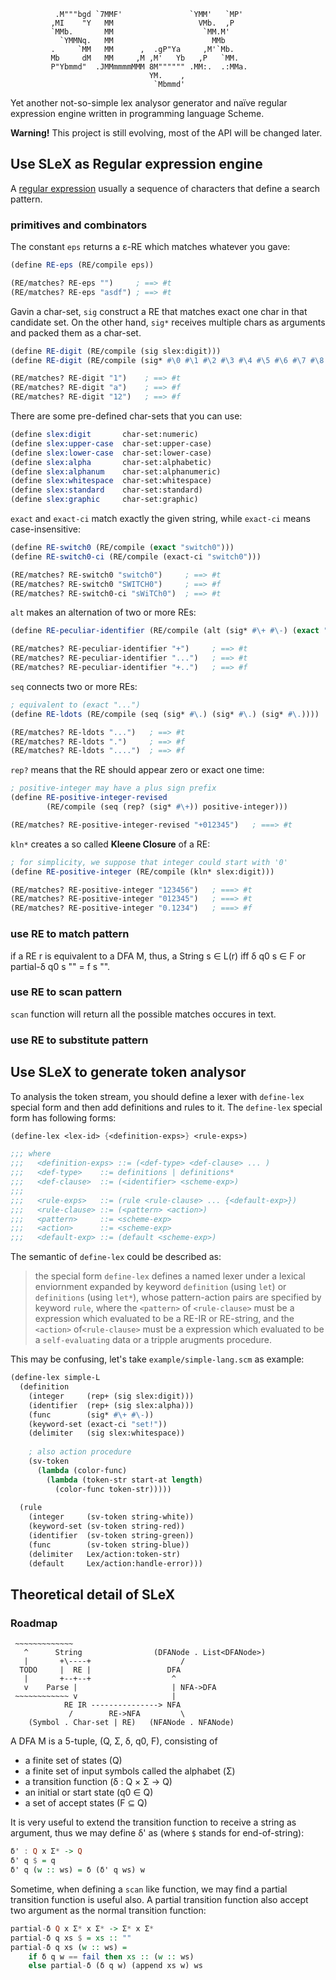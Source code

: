 ```text
          .M"""bgd `7MMF'               `YMM'   `MP' 
         ,MI    "Y   MM                   VMb.  ,P   
         `MMb.       MM                    `MM.M'    
           `YMMNq.   MM                      MMb     
         .     `MM   MM      ,  .gP"Ya     ,M'`Mb.   
         Mb     dM   MM     ,M ,M'   Yb   ,P   `MM.  
         P"Ybmmd"  .JMMmmmmMMM 8M"""""" .MM:.  .:MMa.
                               YM.    ,
                                `Mbmmd'
``` 

Yet another not-so-simple lex analysor generator and naïve regular expression engine written in programming language Scheme.

**Warning!** This project is still evolving, most of the API will be changed later. 

## Use SLeX as Regular expression engine

A [regular expression](https://en.wikipedia.org/wiki/Regular_expression) usually a sequence of characters that define a search pattern.

### primitives and combinators

The constant `eps` returns a ε-RE which matches whatever you gave:

```scheme
(define RE-eps (RE/compile eps))

(RE/matches? RE-eps "")     ; ==> #t
(RE/matches? RE-eps "asdf") ; ==> #t
```

Gavin a char-set, `sig` construct a RE that matches exact one char in that candidate set. On the other hand, `sig*` receives multiple chars as arguments and packed them as a char-set.

```scheme
(define RE-digit (RE/compile (sig slex:digit)))
(define RE-digit (RE/compile (sig* #\0 #\1 #\2 #\3 #\4 #\5 #\6 #\7 #\8 #\9)))

(RE/matches? RE-digit "1")    ; ==> #t
(RE/matches? RE-digit "a")    ; ==> #f
(RE/matches? RE-digit "12")   ; ==> #f
```

There are some pre-defined char-sets that you can use:

```scheme
(define slex:digit       char-set:numeric)
(define slex:upper-case  char-set:upper-case)
(define slex:lower-case  char-set:lower-case)
(define slex:alpha       char-set:alphabetic)
(define slex:alphanum    char-set:alphanumeric)
(define slex:whitespace  char-set:whitespace)
(define slex:standard    char-set:standard)
(define slex:graphic     char-set:graphic)
```

`exact` and `exact-ci` match exactly the given string, while `exact-ci` means case-insensitive:

```scheme
(define RE-switch0 (RE/compile (exact "switch0")))
(define RE-switch0-ci (RE/compile (exact-ci "switch0")))

(RE/matches? RE-switch0 "switch0")     ; ==> #t
(RE/matches? RE-switch0 "SWITCH0")     ; ==> #f
(RE/matches? RE-switch0-ci "sWiTCh0")  ; ==> #t
```

`alt` makes an alternation of two or more REs:

```scheme
(define RE-peculiar-identifier (RE/compile (alt (sig* #\+ #\-) (exact "...")))

(RE/matches? RE-peculiar-identifier "+")     ; ==> #t
(RE/matches? RE-peculiar-identifier "...")   ; ==> #t
(RE/matches? RE-peculiar-identifier "+..")   ; ==> #f 
```

`seq` connects two or more REs:

```scheme
; equivalent to (exact "...")
(define RE-ldots (RE/compile (seq (sig* #\.) (sig* #\.) (sig* #\.))))

(RE/matches? RE-ldots "...")   ; ==> #t
(RE/matches? RE-ldots ".")     ; ==> #f
(RE/matches? RE-ldots "....")  ; ==> #f
```

`rep?` means that the RE should appear zero or exact one time:

```scheme
; positive-integer may have a plus sign prefix
(define RE-positive-integer-revised
        (RE/compile (seq (rep? (sig* #\+)) positive-integer)))

(RE/matches? RE-positive-integer-revised "+012345")   ; ===> #t
```

`kln*` creates a so called **Kleene Closure** of a RE:

```scheme
; for simplicity, we suppose that integer could start with '0'
(define RE-positive-integer (RE/compile (kln* slex:digit)))

(RE/matches? RE-positive-integer "123456")   ; ===> #t
(RE/matches? RE-positive-integer "012345")   ; ===> #t
(RE/matches? RE-positive-integer "0.1234")   ; ===> #f
``` 

### use RE to match pattern

if a RE r is equivalent to a DFA M, thus, a String s ∈ L(r) iff δ q0 s ∈ F or partial-δ q0 s "" = f s "".  

### use RE to scan pattern

`scan` function will return all the possible matches occures in text. 

### use RE to substitute pattern

## Use SLeX to generate token analysor

To analysis the token stream, you should define a lexer with `define-lex` special form and then add definitions and rules to it. The `define-lex` special form has following forms:

```scheme
(define-lex <lex-id> {<definition-exps>} <rule-exps>)

;;; where
;;;   <definition-exps> ::= (<def-type> <def-clause> ... )
;;;   <def-type>    ::= definitions | definitions*
;;;   <def-clause>  ::= (<identifier> <scheme-exp>)
;;;
;;;   <rule-exps>   ::= (rule <rule-clause> ... {<default-exp>})
;;;   <rule-clause> ::= (<pattern> <action>)
;;;   <pattern>     ::= <scheme-exp>
;;;   <action>      ::= <scheme-exp>
;;;   <default-exp> ::= (default <scheme-exp>)
```

The semantic of `define-lex` could be described as:

> the special form `define-lex` defines a named lexer under a lexical enviornment expanded by keyword `definition` (using `let`) or `definitions` (using `let*`), whose pattern-action pairs are specified by keyword `rule`, where the `<pattern>` of `<rule-clause>` must be a expression which evaluated to be a RE-IR or RE-string, and the `<action>` of`<rule-clause>` must be a expression which evaluated to be a `self-evaluating` data or a tripple arugments procedure. 

This may be confusing, let's take `example/simple-lang.scm` as example:

```scheme
(define-lex simple-L
  (definition
    (integer     (rep+ (sig slex:digit)))
    (identifier  (rep+ (sig slex:alpha)))
    (func        (sig* #\+ #\-))
    (keyword-set (exact-ci "set!"))
    (delimiter   (sig slex:whitespace))
    
    ; also action procedure    
    (sv-token
      (lambda (color-func)
        (lambda (token-str start-at length)
          (color-func token-str)))))
  
  (rule
    (integer     (sv-token string-white))
    (keyword-set (sv-token string-red))
    (identifier  (sv-token string-green))
    (func        (sv-token string-blue))
    (delimiter   Lex/action:token-str)
    (default     Lex/action:handle-error)))
```


## Theoretical detail of SLeX

### Roadmap

```text
 ~~~~~~~~~~~~~
   ^      String                (DFANode . List<DFANode>)
   |       +\----+                    /
  TODO     |  RE |                 DFA
   |       +--+--+                  ^
   v    Parse |                     | NFA->DFA
 ~~~~~~~~~~~~ v                     | 
            RE IR ---------------> NFA
             /        RE->NFA         \
    (Symbol . Char-set | RE)   (NFANode . NFANode)        

```

A DFA M is a 5-tuple, (Q, Σ, δ, q0, F), consisting of

  + a finite set of states (Q)
  + a finite set of input symbols called the alphabet (Σ)
  + a transition function (δ : Q × Σ → Q)
  + an initial or start state (q0 ∈ Q)
  + a set of accept states (F ⊆ Q)

It is very useful to extend the transition function to receive a string as argument, thus we may define δ' as (where `$` stands for end-of-string):

```haskell
δ' : Q x Σ* -> Q
δ' q $ = q
δ' q (w :: ws) = δ (δ' q ws) w
```

Sometime, when defining a `scan` like function, we may find a partial transition function is useful also. A partial transition function also accept two argument as the normal transition function:

```haskell
partial-δ Q x Σ* x Σ* -> Σ* x Σ*
partial-δ q xs $ = xs :: ""
partial-δ q xs (w :: ws) =
    if δ q w == fail then xs :: (w :: ws)
    else partial-δ (δ q w) (append xs w) ws
```

